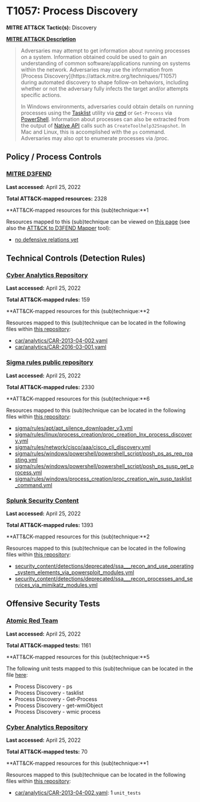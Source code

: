 # T1057: Process Discovery
**MITRE ATT&CK Tactic(s):** Discovery

**[MITRE ATT&CK Description](https://attack.mitre.org/techniques/T1057)**
<blockquote>Adversaries may attempt to get information about running processes on a system. Information obtained could be used to gain an understanding of common software/applications running on systems within the network. Adversaries may use the information from [Process Discovery](https://attack.mitre.org/techniques/T1057) during automated discovery to shape follow-on behaviors, including whether or not the adversary fully infects the target and/or attempts specific actions.

In Windows environments, adversaries could obtain details on running processes using the [Tasklist](https://attack.mitre.org/software/S0057) utility via [cmd](https://attack.mitre.org/software/S0106) or <code>Get-Process</code> via [PowerShell](https://attack.mitre.org/techniques/T1059/001). Information about processes can also be extracted from the output of [Native API](https://attack.mitre.org/techniques/T1106) calls such as <code>CreateToolhelp32Snapshot</code>. In Mac and Linux, this is accomplished with the <code>ps</code> command. Adversaries may also opt to enumerate processes via /proc.</blockquote>
## Policy / Process Controls
### [MITRE D3FEND](https://d3fend.mitre.org/)
**Last accessed:** April 25, 2022

**Total ATT&CK-mapped resources:** 2328

**ATT&CK-mapped resources for this (sub)technique:**1

Resources mapped to this (sub)technique can be viewed on [this page](https://d3fend.mitre.org/) (see also the [ATT&CK to D3FEND Mapper](https://d3fend.mitre.org/tools/attack-mapper) tool):

* [no defensive relations yet](https://d3fend.mitre.org/techniques/d3f:nodefensiverelationsyet)

## Technical Controls (Detection Rules)
### [Cyber Analytics Repository](https://car.mitre.org)
**Last accessed:** April 25, 2022

**Total ATT&CK-mapped rules:** 159

**ATT&CK-mapped resources for this (sub)technique:**2

Resources mapped to this (sub)technique can be located in the following files within [this repository](https://github.com/mitre-attack/car/blob/master/analytics):

* [car/analytics/CAR-2013-04-002.yaml](https://github.com/mitre-attack/car/blob/master/analytics/CAR-2013-04-002.yaml)
* [car/analytics/CAR-2016-03-001.yaml](https://github.com/mitre-attack/car/blob/master/analytics/CAR-2016-03-001.yaml)

### [Sigma rules public repository](https://github.com/SigmaHQ/sigma)
**Last accessed:** April 25, 2022

**Total ATT&CK-mapped rules:** 2330

**ATT&CK-mapped resources for this (sub)technique:**6

Resources mapped to this (sub)technique can be located in the following files within [this repository](https://github.com/SigmaHQ/sigma/tree/master/rules):

* [sigma/rules/apt/apt_silence_downloader_v3.yml](https://github.com/SigmaHQ/sigma/blob/master/rules/apt/apt_silence_downloader_v3.yml)
* [sigma/rules/linux/process_creation/proc_creation_lnx_process_discovery.yml](https://github.com/SigmaHQ/sigma/blob/master/rules/linux/process_creation/proc_creation_lnx_process_discovery.yml)
* [sigma/rules/network/cisco/aaa/cisco_cli_discovery.yml](https://github.com/SigmaHQ/sigma/blob/master/rules/network/cisco/aaa/cisco_cli_discovery.yml)
* [sigma/rules/windows/powershell/powershell_script/posh_ps_as_rep_roasting.yml](https://github.com/SigmaHQ/sigma/blob/master/rules/windows/powershell/powershell_script/posh_ps_as_rep_roasting.yml)
* [sigma/rules/windows/powershell/powershell_script/posh_ps_susp_get_process.yml](https://github.com/SigmaHQ/sigma/blob/master/rules/windows/powershell/powershell_script/posh_ps_susp_get_process.yml)
* [sigma/rules/windows/process_creation/proc_creation_win_susp_tasklist_command.yml](https://github.com/SigmaHQ/sigma/blob/master/rules/windows/process_creation/proc_creation_win_susp_tasklist_command.yml)

### [Splunk Security Content](https://github.com/splunk/security_content)
**Last accessed:** April 25, 2022

**Total ATT&CK-mapped rules:** 1393

**ATT&CK-mapped resources for this (sub)technique:**2

Resources mapped to this (sub)technique can be located in the following files within [this repository](https://github.com/splunk/security_content/tree/develop/detections):

* [security_content/detections/deprecated/ssa___recon_and_use_operating_system_elements_via_powersploit_modules.yml](https://github.com/splunk/security_content/blob/develop/detections/deprecated/ssa___recon_and_use_operating_system_elements_via_powersploit_modules.yml)
* [security_content/detections/deprecated/ssa___recon_processes_and_services_via_mimikatz_modules.yml](https://github.com/splunk/security_content/blob/develop/detections/deprecated/ssa___recon_processes_and_services_via_mimikatz_modules.yml)


## Offensive Security Tests
### [Atomic Red Team](https://github.com/redcanaryco/atomic-red-team)
**Last accessed:** April 25, 2022

**Total ATT&CK-mapped tests:** 1161

**ATT&CK-mapped resources for this (sub)technique:**5

The following unit tests mapped to this (sub)technique can be located in the file [here](https://github.com/redcanaryco/atomic-red-team/tree/master/atomics/T1057/T1057.yaml):

* Process Discovery - ps
* Process Discovery - tasklist
* Process Discovery - Get-Process
* Process Discovery - get-wmiObject
* Process Discovery - wmic process

### [Cyber Analytics Repository](https://car.mitre.org)
**Last accessed:** April 25, 2022

**Total ATT&CK-mapped tests:** 70

**ATT&CK-mapped resources for this (sub)technique:**1

Resources mapped to this (sub)technique can be located in the following files within [this repository](https://github.com/mitre-attack/car/blob/master/analytics):

* [car/analytics/CAR-2013-04-002.yaml](https://github.com/mitre-attack/car/blob/master/analytics/CAR-2013-04-002.yaml): 1 <code>unit_tests</code>

